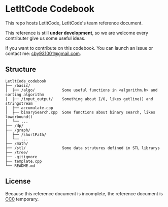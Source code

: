 # LetltCode Codebook  
This repo hosts LetltCode, LetltCode's team reference document.  

This reference is still **under development**, so we are welcome every contributer give us some useful ideas.  

If you want to contribute on this codebook. You can launch an issue or contact me: [cby931001@gmail.com](mailto:cby931001@gmail.com).  

## Structure  
```
LetltCode_codebook
├── /basic/
│  ├── /algo/            Some useful functions in <algorithm.h> and sorting algorithm
│  ├── /input_output/    Something about I/O, likes getline() and stringstream
│  ├── accumulate.cpp
│  ├── binarySearch.cpp  Some functions about binary search, likes lowerbound()
│  └── ...
├── /dp/
├── /graph/
│  ├── /shortPath/
│  └── ...
├── /math/
├── /stl/                Some data strutures defined in STL librarys
├── /tree/
├── .gitignore
├── template.cpp
└── README.md

```

## License  
Because this reference document is incomplete, the reference document is [CC0](https://creativecommons.org/public-domain/cc0/) temporary.  

